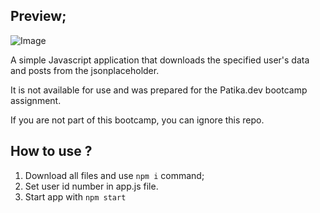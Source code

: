 ## Preview;

![Image](https://download.vadi.info/fmss-first-assignment.jpg)

A simple Javascript application that downloads the specified user's data and posts from the jsonplaceholder.

It is not available for use and was prepared for the Patika.dev bootcamp assignment.

If you are not part of this bootcamp, you can ignore this repo.

## How to use ?

1) Download all files and use `npm i` command;
2) Set user id number in app.js file.
3) Start app with `npm start`
